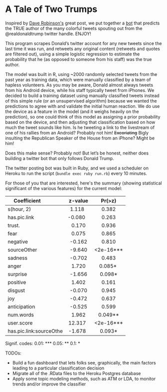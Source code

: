 # A Tale of Two Trumps
Inspired by [Dave Robinson's](https://github.com/dgrtwo/dgrtwo.github.com/blob/master/_R/2016-08-09-trump-tweets.Rmd) great post, we put together a [bot](https://twitter.com/TwoTrumps) that predicts the TRUE author of the many colorful tweets spouting out from the @realdonaldtrump twitter handle. ENJOY!

This program scrapes Donald’s twitter account for any new tweets since the last time it was run, and retweets any original content (retweets and quotes are filtered out), using a simple logistic regression to estimate the probability that he (as opposed to someone from his staff) was the true author. 

The model was built in R, using ~2000 randomly selected tweets from the past year as training data, which were manually classified by a team of hapless volunteers. As you may be aware, Donald almost always tweets from his Android device, while his staff typically tweet from iPhones. We decided to build a training dataset using manually classified tweets instead of this simple rule (or an unsupervised  algorithm) because we wanted the predictions to agree with and validate the initial human reaction. We do use the device as a feature in the model (and it weighs heavily on the prediction), so one could think of this model as assigning a prior probability based on the device, and then adjusting that classification based on how much the tweet sounds like him. Is he tweeting a link to the livestream of one of his rallies from an Android? Probably not him! ~~Excoriating~~ Bigly insulting the Republican Speaker of the House from an iPhone? Might be him! 

Does this make sense? Probably not! But let’s be honest, neither does building a twitter bot that only follows Donald Trump.

The twitter posting bot was built in Ruby, and we used a scheduler on Heroku to run the script (`bundle exec ruby run.rb`) every 10 minutes.

For those of you that are interested, here's the summary (showing statistical significant of the various features) for the current model:

| Coefficient             | z-value  | Pr(>z)   |
| ----------------------- | :------: | :------: |
| s(hour, 2)              | 1.118    | 0.382    |
| has.pic.link            | -0.080   | 0.263    |
| trust.                  | 0.170    | 0.936    |
| fear                    | 0.075    | 0.865    |
| negative                | -0.162   | 0.810    |
| sourceOther             | -9.640   | <2e-16***|
| sadness                 | -0.702   | 0.483    |
| anger                   | 1.720    | 0.085*   |
| surprise                | -1.656   | 0.098*   |
| positive                | 1.402    | 0.161    |
| disgust                 | -0.070   | 0.945    |
| joy                     | -0.472   | 0.637    |
| anticipation            | -0.525   | 0.599    |
| num.words               | 1.962    | 0.049**  |
| user.score              | 12.317   | <2e-16***|
| has.pic.link:sourceOthe | -1.678   | 0.093*   |

Signif. codes:  0.01: *** 0.05: ** 0.1: * 

TODOs:
* Build a fun dashboard that lets folks see, graphically, the main factors leading to a particular classification decision
* Migrate all of the .RData files to the Heroku Postgres database
* Apply some topic modeling methods, such as ATM or LDA, to monitor trends and/or improve the classifier 

